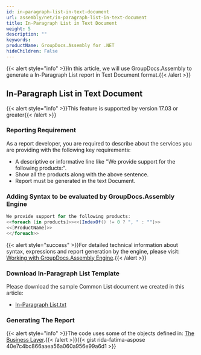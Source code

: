 ```yaml
---
id: in-paragraph-list-in-text-document
url: assembly/net/in-paragraph-list-in-text-document
title: In-Paragraph List in Text Document
weight: 5
description: ""
keywords: 
productName: GroupDocs.Assembly for .NET
hideChildren: False
---
```

{{< alert style="info" >}}In this article, we will use GroupDocs.Assembly to generate a In-Paragraph List report in Text Document format.{{< /alert >}}

## In-Paragraph List in Text Document

{{< alert style="info" >}}This feature is supported by version 17.03 or greater{{< /alert >}}

### Reporting Requirement

As a report developer, you are required to describe about the services you are providing with the following key requirements:

*   A descriptive or informative line like "We provide support for the following products:".
*   Show all the products along with the above sentence.
*   Report must be generated in the text Document.

### Adding Syntax to be evaluated by GroupDocs.Assembly Engine

```csharp
We provide support for the following products:
<<foreach [in products]>><<[IndexOf() != 0 ? ", " : ""]>>
<<[ProductName]>>
<</foreach>>
```

{{< alert style="success" >}}For detailed technical information about syntax, expressions and report generation by the engine, please visit: [Working with GroupDocs.Assembly Engine](https://docs.groupdocs.com/assembly/net/working-with-groupdocs-assembly-engine/).{{< /alert >}}

### Download In-Paragraph List Template

Please download the sample Common List document we created in this article:

*   [In-Paragraph List.txt](https://github.com/groupdocs-assembly/GroupDocs.Assembly-for-.NET/blob/master/Examples/Data/Source/Text%20Templates/In-Paragraph%20List.txt?raw=true)

### Generating The Report

{{< alert style="info" >}}The code uses some of the objects defined in: [The Business Layer](https://docs.groupdocs.com/assembly/net/the-business-layer/).{{< /alert >}}{{< gist rida-fatima-aspose 40e7c4bc866aaea56a060a956e99a6d1 >}}
